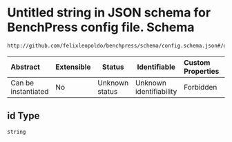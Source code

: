 # Untitled string in JSON schema for BenchPress config file. Schema

```txt
http://github.com/felixleopoldo/benchpress/schema/config.schema.json#/definitions/bin_bn/properties/id
```




| Abstract            | Extensible | Status         | Identifiable            | Custom Properties | Additional Properties | Access Restrictions | Defined In                                                                  |
| :------------------ | ---------- | -------------- | ----------------------- | :---------------- | --------------------- | ------------------- | --------------------------------------------------------------------------- |
| Can be instantiated | No         | Unknown status | Unknown identifiability | Forbidden         | Allowed               | none                | [config.schema.json\*](../../out/config.schema.json "open original schema") |

## id Type

`string`
